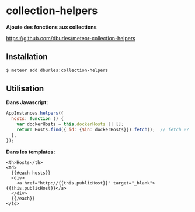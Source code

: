 # collection-helpers

**Ajoute des fonctions aux collections**

https://github.com/dburles/meteor-collection-helpers

## Installation

```sh
$ meteor add dburles:collection-helpers
```

## Utilisation

**Dans Javascript:**

```javascript
AppInstances.helpers({
  hosts: function () {
	var dockerHosts = this.dockerHosts || [];
	return Hosts.find({_id: {$in: dockerHosts}}).fetch();  // fetch ??
  },
});
```

**Dans les templates:**

```
<th>Hosts</th>
<td>
  {{#each hosts}}
  <div>
	<a href="http://{{this.publicHost}}" target="_blank">{{this.publicHost}}</a>
  </div>
  {{/each}}
</td>
```
